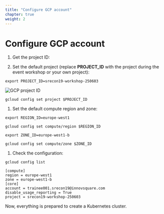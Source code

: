 ```yaml
---
title: "Configure GCP account"
chapter: true
weight: 2
---
```

# Configure GCP account


1. Get the project ID:


1. Set the default project (replace **PROJECT_ID** with the project during the event workshop or your own project):

```
export PROJECT_ID=srecon19-workshop-250603
```

![GCP project ID](/images/gcloud-project-id.png?width=40pc  "GCP project ID")

```
gcloud config set project $PROJECT_ID
```

1. Set the default compute region and zone:

```
export REGION_ID=europe-west1
```

```
gcloud config set compute/region $REGION_ID
```

```
export ZONE_ID=europe-west1-b
```

```
gcloud config set compute/zone $ZONE_ID
```

1. Check the configuration:
```
gcloud config list
```

```
[compute]
region = europe-west1
zone = europe-west1-b
[core]
account = trainee001.srecon19@innovsquare.com
disable_usage_reporting = True
project = srecon19-workshop-250603
```

Now, everything is prepared to create a Kubernetes cluster.
